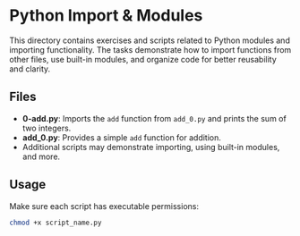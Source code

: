 # Python Import & Modules

This directory contains exercises and scripts related to Python modules and importing functionality. The tasks demonstrate how to import functions from other files, use built-in modules, and organize code for better reusability and clarity.

## Files

- **0-add.py**: Imports the `add` function from `add_0.py` and prints the sum of two integers.
- **add_0.py**: Provides a simple `add` function for addition.
- Additional scripts may demonstrate importing, using built-in modules, and more.

## Usage

Make sure each script has executable permissions:

```bash
chmod +x script_name.py
```
